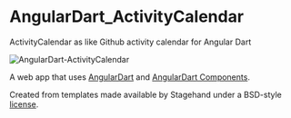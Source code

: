 # AngularDart_ActivityCalendar

ActivityCalendar as like Github activity calendar for Angular Dart

![AngularDart-ActivityCalendar](https://flowapp.woorklab.com/org/upload/1/1_2_6_20_PastedGraphic-4.png)


A web app that uses [AngularDart](https://webdev.dartlang.org/angular) and
[AngularDart Components](https://webdev.dartlang.org/components).

Created from templates made available by Stagehand under a BSD-style
[license](https://github.com/dart-lang/stagehand/blob/master/LICENSE).

